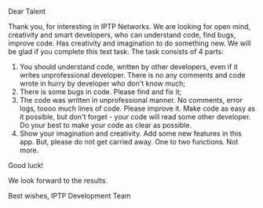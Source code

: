 Dear Talent

Thank you, for interesting in IPTP Networks.
We are looking for open mind, creativity and smart developers, who can understand code, find bugs, improve code. Has creativity and imagination to do something new.
We will be glad if you complete this test task.
The task consists of 4 parts:
1. You should understand code, written by other developers, even if it writes unprofessional developer. There is no any comments and code wrote in hurry by developer who don't know much;
2. There is some bugs in code. Please find and fix it;
3. The code was written in unprofessional manner. No comments, error logs, toooo much lines of code. Please improve it. Make code as easy as it possible, but don't forget - your code will read some other developer. Do your best to make your code as clear as possible.
4. Show your imagination and creativity. Add some new features in this app. But, please do not get carried away. One to two functions. Not more.

Good luck!

We look forward to the results.

Best wishes,
IPTP Development Team
